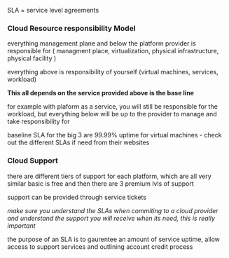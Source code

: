 
SLA = service level agreements

### Cloud Resource responsibility Model

everything management plane and below the platform provider is responsible for ( managment place, virtualization, physical infrastructure, physical facility )

everything above is responsibility of yourself (virtual machines, services, workload)

**This all depends on the service provided above is the base line**

for example with plaform as a service, you will still be responsible for the workload, but everything below will be up to the provider to manage and take responsibility for

baseline SLA for the big 3 are 99.99% uptime for virtual machines - check out the different SLAs if need from their websites

### Cloud Support

there are different tiers of support for each platform, which are all very similar
basic is free and then there are 3 premium lvls of support 

support can be provided through service tickets


*make sure you understand the SLAs when commiting to a cloud provider and understand the support you will receive when its need, this is really important*

the purpose of an SLA is to gaurentee an amount of service uptime, allow access to support services and outlining account credit process